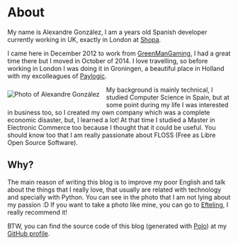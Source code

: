 About
=====

<script>
function getAge(dateString) {
    var today = new Date();
    var birthDate = new Date(dateString);
    var age = today.getFullYear() - birthDate.getFullYear();
    var m = today.getMonth() - birthDate.getMonth();
    if (m < 0 || (m === 0 && today.getDate() < birthDate.getDate())) {
        age--;
    }
    return age;
}
var age = getAge('4-4-1984');
</script>

My name is Alexandre González, I am a <script>document.write(age);</script> years
old Spanish developer currently working in UK, exactly in London at
[Shopa](http://www.shopa.com).

I came here in December 2012 to work from
[GreenManGaming](http://www.greenmangaming.com), I had a great time there but I
moved in October of 2014. I love travelling, so before working in London I was
doing it in Groningen, a beautiful place in Holland with my excolleagues of
[Paylogic](http://paylogic.nl).

![Photo of Alexandre González](../static/me.jpg)
<style>img{float: left; padding: 10px 15px 10px 0px;}</style>

My background is mainly technical, I studied Computer Science in Spain,
but at some point during my life I was interested in business too, so I
created my own company which was a complete economic disaster, but, I
learned a lot! At that time I studied a Master in Electronic Commerce too
because I thought that it could be useful. You should know too that I am
really passionate about FLOSS (Free as Libre Open Source Software).

Why?
----

The main reason of writing this blog is to improve my poor English and
talk about the things that I really love, that usually are related with
technology and specially with Python. You can see in the photo that I am
not lying about my passion :D If you want to take a photo like mine, you
can go to [Efteling](http://en.wikipedia.org/wiki/Efteling), I really
recommend it!

BTW, you can find the source code of this blog (generated with
[Polo](https://github.com/agonzalezro/polo)) at my [GitHub
profile](http://github.com/agonzalez/agonzalezro.github.io).
